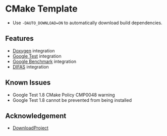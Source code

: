 # CMake Template

- Use `-DAUTO_DOWNLOAD=ON` to automatically download build dependencies.

## Features

- [Doxygen](http://www.doxygen.org/) integration
- [Google Test](https://github.com/google/googletest) integration
- [Google Benchmark](https://github.com/google/benchmark) integration
- [DIFAS](https://github.com/W4RH4WK/DIFAS) integration

## Known Issues

- Google Test 1.8 CMake Policy CMP0048 warning
- Google Test 1.8 cannot be prevented from being installed

## Acknowledgement

- [DownloadProject](https://github.com/Crascit/DownloadProject)
